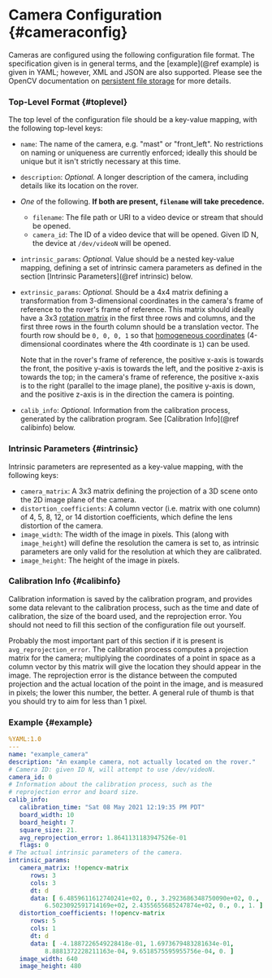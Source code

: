 # Camera Configuration {#cameraconfig}
<!--   File is intended to be processed by Doxygen and may contain   -->
<!--   Doxygen-specific syntax that is not valid Markdown.           -->

Cameras are configured using the following configuration file format.  The
specification given is in general terms, and the [example](@ref example) is
given in YAML; however, XML and JSON are also supported. Please see the OpenCV
documentation on [persistent file
storage](https://docs.opencv.org/4.2.0/d4/da4/group__core__xml.html) for more
details.

### Top-Level Format {#toplevel}

The top level of the configuration file should be a key-value mapping, with the
following top-level keys:
  * `name`: The name of the camera, e.g. "mast" or "front_left". No restrictions
    on naming or uniqueness are currently enforced; ideally this should be
    unique but it isn't strictly necessary at this time.
  * `description`: _Optional._ A longer description of the camera, including
    details like its location on the rover.
  * *One* of the following. **If both are present, `filename` will take precedence.**
   	  * `filename`: The file path or URI to a video device or stream that should
      be opened.
	  * `camera_id`: The ID of a video device that will be opened. Given ID N, the
      device at `/dev/videoN` will be opened.
  * `intrinsic_params`: _Optional._ Value should be a nested key-value mapping,
   defining a set of intrinsic camera parameters as defined in the section
   [Intrinsic Parameters](@ref intrinsic) below.
  * `extrinsic_params`: _Optional._ Should be a 4x4 matrix defining a
    transformation from 3-dimensional coordinates in the camera's
    frame of reference to the rover's frame of reference. This matrix
    should ideally have a 3x3 [rotation
    matrix](https://en.wikipedia.org/wiki/Rotation_matrix#In_three_dimensions)
    in the first three rows and columns, and the first three rows in
    the fourth column should be a translation vector.  The fourth row
    should be `0, 0, 0, 1` so that [homogeneous
    coordinates](https://en.wikipedia.org/wiki/Homogeneous_coordinates)
    (4-dimensional coordinates where the 4th coordinate is `1`) can be
    used.

	Note that in the rover's frame of reference, the positive
    x-axis is towards the front, the positive y-axis is towards the
    left, and the positive z-axis is towards the top; in the camera's
    frame of reference, the positive x-axis is to the right (parallel
    to the image plane), the positive y-axis is down, and the positive
    z-axis is in the direction the camera is pointing.
  * `calib_info`: _Optional._ Information from the calibration process, generated
   by the calibration program. See [Calibration Info](@ref calibinfo) below.
   
### Intrinsic Parameters {#intrinsic}

Intrinsic parameters are represented as a key-value mapping, with the following
keys: 
  * `camera_matrix`: A 3x3 matrix defining the projection of a 3D scene onto the
    2D image plane of the camera.
  * `distortion_coefficients`: A column vector (i.e. matrix with one column) of
    4, 5, 8, 12, or 14 distortion coefficients, which define the lens distortion
    of the camera.
  * `image_width`: The width of the image in pixels. This (along with
    `image_height`) will define the resolution the camera is set to, as
    intrinsic parameters are only valid for the resolution at which they are
    calibrated.
  * `image_height`: The height of the image in pixels.
  
### Calibration Info {#calibinfo}

Calibration information is saved by the calibration program, and provides some
data relevant to the calibration process, such as the time and date of
calibration, the size of the board used, and the reprojection error. You should
not need to fill this section of the configuration file out yourself.

Probably the most important part of this section if it is present is
`avg_reprojection_error`. The calibration process computes a projection matrix
for the camera; multiplying the coordinates of a point in space as a column
vector by this matrix will give the location they should appear in the
image. The reprojection error is the distance between the computed projection
and the actual location of the point in the image, and is measured in pixels;
the lower this number, the better. A general rule of thumb is that you should
try to aim for less than 1 pixel.

### Example {#example}

```yaml
%YAML:1.0
---
name: "example_camera"
description: "An example camera, not actually located on the rover."
# Camera ID: given ID N, will attempt to use /dev/videoN.
camera_id: 0
# Information about the calibration process, such as the
# reprojection error and board size.
calib_info:
   calibration_time: "Sat 08 May 2021 12:19:35 PM PDT"
   board_width: 10
   board_height: 7
   square_size: 21.
   avg_reprojection_error: 1.8641131183947526e-01
   flags: 0
# The actual intrinsic parameters of the camera.
intrinsic_params:
   camera_matrix: !!opencv-matrix
      rows: 3
      cols: 3
      dt: d
      data: [ 6.4859611612740241e+02, 0., 3.2923686348750090e+02, 0.,
          6.5023092591714169e+02, 2.4355655685247874e+02, 0., 0., 1. ]
   distortion_coefficients: !!opencv-matrix
      rows: 5
      cols: 1
      dt: d
      data: [ -4.1887226549228418e-01, 1.6973679483281634e-01,
          8.8881372228211163e-04, 9.6518575595955756e-04, 0. ]
   image_width: 640
   image_height: 480
```
